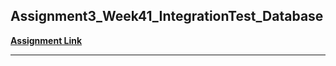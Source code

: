 ## Assignment3_Week41_IntegrationTest_Database
**[Assignment Link](https://datsoftlyngby.github.io/soft2020fall/resources/93a6268a-assignment-03.pdf)**  
***
